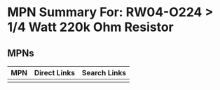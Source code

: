 



# MPN Summary For: RW04-O224 > 1/4 Watt 220k Ohm Resistor

## MPNs
  

|MPN|Direct Links|Search Links|
| :--- | :--- | :--- |
||||
